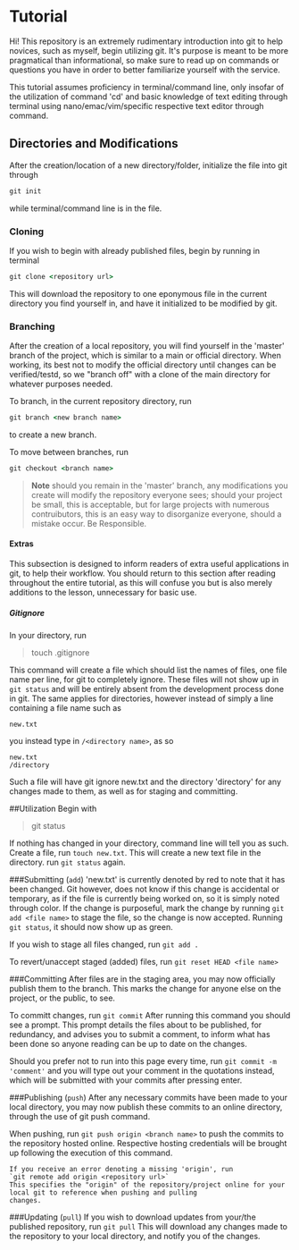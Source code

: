 # Tutorial
Hi! This repository is an extremely rudimentary introduction into git to help novices, such as myself, begin utilizing git. 
It's purpose is meant to be more pragmatical than informational, so make sure to read up on commands or questions 
you have in order to better familiarize yourself with the service.

This tutorial assumes proficiency in terminal/command line, only insofar of the utilization of command 'cd' and basic knowledge of text editing through terminal using nano/emac/vim/specific respective text editor through command.


## Directories and Modifications
After the creation/location of a new directory/folder, initialize the file into git through
```ruby
git init
```
while terminal/command line is in the file. 

### Cloning
If you wish to begin with already published files, begin by running in terminal
```ruby
git clone <repository url>
```
This will download the repository to one eponymous file in the current directory you find yourself in, and have 
it initialized to be modified by git.

### Branching
After the creation of a local repository, you will find yourself in the 'master' branch of the project, 
which is similar to a main or official directory. When working, its best not to modify the official directory 
until changes can be verified/testd, so we "branch off" with a clone of the main directory for whatever purposes 
needed.

To branch, in the current repository directory, run
```ruby
git branch <new branch name>
```
to create a new branch.

To move between branches, run
```ruby
git checkout <branch name>
```

> **Note** should you remain in the 'master' branch, any modifications you create will modify the repository
everyone sees; should your project be small, this is acceptable, but for large projects with numerous
contruibutors, this is an easy way to disorganize everyone, should a mistake occur. Be Responsible.

#### **Extras**
This subsection is designed to inform readers of extra useful applications in git, to help their workflow. You should
return to this section after reading throughout the entire tutorial, as this will confuse you but is also merely additions
to the lesson, unnecessary for basic use.

##### **Gitignore**
In your directory, run
> touch .gitignore

This command will create a file which should list the names of files, one file name per line, for git to completely ignore. These
files will not show up in `git status` and will be entirely absent from the development process done in git. The same
applies for directories, however instead of simply a line containing a file name such as 
```
new.txt
```
you instead type in `/<directory name>`, as so
```
new.txt
/directory
```
Such a file will have git ignore new.txt and the directory 'directory' for any changes made to them, as well as for
staging and committing.



##Utilization
Begin with 
> git status

If nothing has changed in your directory, command line will tell you as such. Create a file, run `touch new.txt`.
This will create a new text file in the directory. run `git status` again.

###Submitting (`add`)
'new.txt' is currently denoted by red to note that it has been changed. Git however, does not know if this change
is accidental or temporary, as if the file is currently being worked on, so it is simply noted through color. If the change
is purposeful, mark the change by running
`git add <file name>`
to stage the file, so the change is now accepted. Running `git status`, it should now show up as green.

If you wish to stage all files changed, run
`git add .`

To revert/unaccept staged (added) files, run 
`git reset HEAD <file name>`

###Committing
After files are in the staging area, you may now officially publish them to the branch. This marks the change for 
anyone else on the project, or the public, to see.

To committ changes, run
`git commit`
After running this command you should see a prompt. This prompt details the files about to be published, for
redundancy, and advises you to submit a comment, to inform what has been done so anyone reading can 
be up to date on the changes.

Should you prefer not to run into this page every time, run
`git commit -m 'comment'`
and you will type out your comment in the quotations instead, which will be submitted with your commits after pressing enter.

###Publishing (`push`)
After any necessary commits have been made to your local directory, you may now publish these commits to an online 
directory, through the use of git push command.

When pushing, run
`git push origin <branch name>` to push the commits to the repository hosted online. Respective hosting credentials
will be brought up following the execution of this command.

```
If you receive an error denoting a missing 'origin', run
`git remote add origin <repository url>`
This specifies the "origin" of the repository/project online for your local git to reference when pushing and pulling
changes.
```

###Updating (`pull`)
If you wish to download updates from your/the published repository, run
`git pull`
This will download any changes made to the repository to your local directory, and notify you of the changes.

